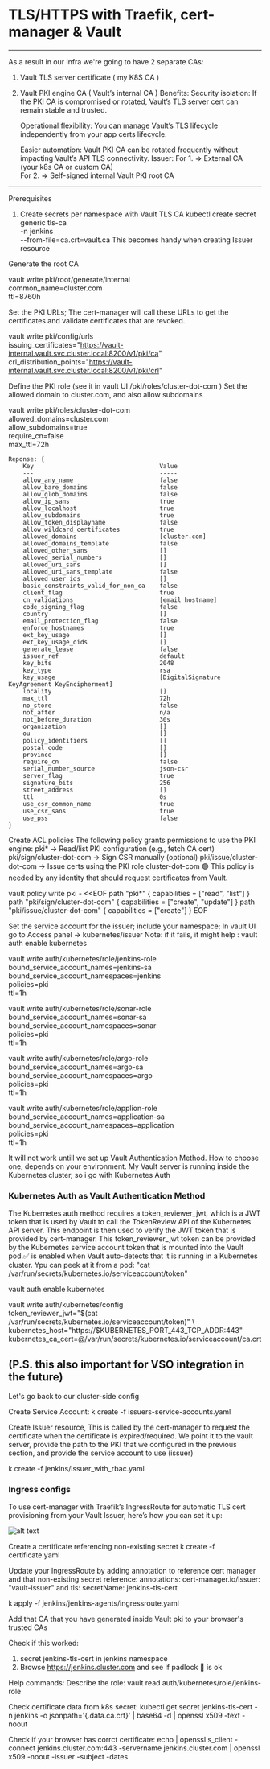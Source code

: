 # TLS/HTTPS with Traefik, cert-manager & Vault
-------------------
As a result in our infra we're going to have 2 separate CAs:
1. Vault TLS server certificate ( my K8S CA )
2. Vault PKI engine CA ( Vault’s internal CA )
Benefits:
    Security isolation: If the PKI CA is compromised or rotated, Vault’s TLS server cert can remain stable and trusted.

    Operational flexibility: You can manage Vault’s TLS lifecycle independently from your app certs lifecycle.

    Easier automation: Vault PKI CA can be rotated frequently without impacting Vault’s API TLS connectivity.
Issuer:	
For 1. => External CA (your k8s CA or custom CA)	
For 2. => Self-signed internal Vault PKI root CA
-------------------
Prerequisites
1. Create secrets per namespace with Vault TLS CA
        kubectl create secret generic tls-ca \
        -n jenkins \
        --from-file=ca.crt=vault.ca
    This becomes handy when creating Issuer resource

Generate the root CA

vault write pki/root/generate/internal \
    common_name=cluster.com \
    ttl=8760h

Set the PKI URLs; The cert-manager will call these URLs to get the certificates and validate certificates that are revoked.

vault write pki/config/urls \
    issuing_certificates="https://vault-internal.vault.svc.cluster.local:8200/v1/pki/ca" \
    crl_distribution_points="https://vault-internal.vault.svc.cluster.local:8200/v1/pki/crl"

Define the PKI role (see it in vault UI /pki/roles/cluster-dot-com  ) 
Set the allowed domain to cluster.com, and also allow subdomains

vault write pki/roles/cluster-dot-com \
    allowed_domains=cluster.com \
    allow_subdomains=true \
    require_cn=false \
    max_ttl=72h

    Reponse: {
        Key                                   Value
        ---                                   -----
        allow_any_name                        false
        allow_bare_domains                    false
        allow_glob_domains                    false
        allow_ip_sans                         true
        allow_localhost                       true
        allow_subdomains                      true
        allow_token_displayname               false
        allow_wildcard_certificates           true
        allowed_domains                       [cluster.com]
        allowed_domains_template              false
        allowed_other_sans                    []
        allowed_serial_numbers                []
        allowed_uri_sans                      []
        allowed_uri_sans_template             false
        allowed_user_ids                      []
        basic_constraints_valid_for_non_ca    false
        client_flag                           true
        cn_validations                        [email hostname]
        code_signing_flag                     false
        country                               []
        email_protection_flag                 false
        enforce_hostnames                     true
        ext_key_usage                         []
        ext_key_usage_oids                    []
        generate_lease                        false
        issuer_ref                            default
        key_bits                              2048
        key_type                              rsa
        key_usage                             [DigitalSignature KeyAgreement KeyEncipherment]
        locality                              []
        max_ttl                               72h
        no_store                              false
        not_after                             n/a
        not_before_duration                   30s
        organization                          []
        ou                                    []
        policy_identifiers                    []
        postal_code                           []
        province                              []
        require_cn                            false
        serial_number_source                  json-csr
        server_flag                           true
        signature_bits                        256
        street_address                        []
        ttl                                   0s
        use_csr_common_name                   true
        use_csr_sans                          true
        use_pss                               false
    }
Create ACL policies
The following policy grants permissions to use the PKI engine:
    pki* → Read/list PKI configuration (e.g., fetch CA cert)
    pki/sign/cluster-dot-com → Sign CSR manually (optional)
    pki/issue/cluster-dot-com → Issue certs using the PKI role cluster-dot-com
    🟢 This policy is needed by any identity that should request certificates from Vault.

vault policy write pki - <<EOF
path "pki*" { capabilities = ["read", "list"] }
path "pki/sign/cluster-dot-com" { capabilities = ["create", "update"] }
path "pki/issue/cluster-dot-com" { capabilities = ["create"] }
EOF

Set the service account for the issuer; include your namespace; In vault UI go to Access panel -> kubernetes/issuer
    Note: if it fails, it might help : vault auth enable kubernetes

vault write auth/kubernetes/role/jenkins-role \
  bound_service_account_names=jenkins-sa \
  bound_service_account_namespaces=jenkins \
  policies=pki \
  ttl=1h

vault write auth/kubernetes/role/sonar-role \
  bound_service_account_names=sonar-sa \
  bound_service_account_namespaces=sonar \
  policies=pki \
  ttl=1h

vault write auth/kubernetes/role/argo-role \
  bound_service_account_names=argo-sa \
  bound_service_account_namespaces=argo \
  policies=pki \
  ttl=1h

vault write auth/kubernetes/role/applion-role \
  bound_service_account_names=application-sa \
  bound_service_account_namespaces=application \
  policies=pki \
  ttl=1h


It will not work untill we set up Vault Authentication Method. How to choose one, depends on your environment. My Vault server is running inside the Kubernetes cluster, so i go with Kubernetes Auth
### Kubernetes Auth as Vault Authentication Method
The Kubernetes auth method requires a token_reviewer_jwt, which is a JWT token that is used by Vault to call the TokenReview API of the Kubernetes API server. This endpoint is then used to verify the JWT token that is provided by cert-manager. 
This token_reviewer_jwt token can be provided by the Kubernetes service account token that is mounted into the Vault pod.✅ is enabled when Vault auto-detects that it is running in a Kubernetes cluster. Ypu can peek at it from a pod: "cat /var/run/secrets/kubernetes.io/serviceaccount/token"

vault auth enable kubernetes 

vault write auth/kubernetes/config \
  token_reviewer_jwt="$(cat /var/run/secrets/kubernetes.io/serviceaccount/token)" \
  kubernetes_host="https://$KUBERNETES_PORT_443_TCP_ADDR:443" \
  kubernetes_ca_cert=@/var/run/secrets/kubernetes.io/serviceaccount/ca.crt

(P.S. this also important for VSO integration in the future)
-----------------
Let's go back to our cluster-side config

Create Service Account:
k create -f issuers-service-accounts.yaml

Create Issuer resource, This is called by the cert-manager to request the certificate when the certificate is expired/required.
We point it to the vault server, provide the path to the PKI that we configured in the previous section, and provide the service account to use (issuer) 

k create -f jenkins/issuer_with_rbac.yaml

### Ingress configs
To use cert-manager with Traefik’s IngressRoute for automatic TLS cert provisioning from your Vault Issuer, here’s how you can set it up:

![alt text](image.png)

Create a certificate referencing non-existing secret
k create -f certificate.yaml

Update your IngressRoute by adding annotation to reference cert manager and that non-existing secret reference:
    annotations:
        cert-manager.io/issuer: "vault-issuer"
and 
    tls:
        secretName: jenkins-tls-cert 

k apply -f jenkins/jenkins-agents/ingressroute.yaml

Add that CA that you have generated inside Vault pki to your browser's trusted CAs

Check if this worked:
1. secret jenkins-tls-cert in jenkins namespace
2. Browse https://jenkins.cluster.com and see if padlock 🔐 is ok

Help commands:
Describe the role:
    vault read auth/kubernetes/role/jenkins-role

Check certificate data from k8s secret:
kubectl get secret jenkins-tls-cert -n jenkins -o jsonpath='{.data.ca\.crt}' | base64 -d | openssl x509 -text -noout

Check if your browser has corrct certificate:
echo | openssl s_client -connect jenkins.cluster.com:443 -servername jenkins.cluster.com | openssl x509 -noout -issuer -subject -dates